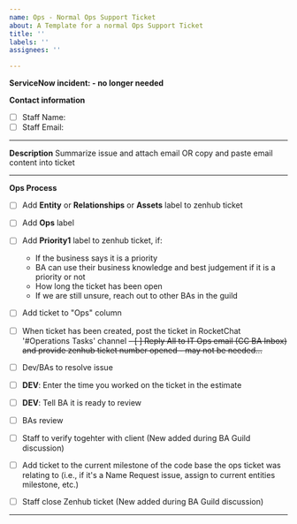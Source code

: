 ```yaml
---
name: Ops - Normal Ops Support Ticket
about: A Template for a normal Ops Support Ticket
title: ''
labels: ''
assignees: ''

---
```


**ServiceNow incident: - no longer needed**


**Contact information**
- [ ] Staff Name:
- [ ] Staff Email:

-----------------

**Description**
Summarize issue and attach email OR copy and paste email content into ticket

-----------------

**Ops Process**
- [ ] Add **Entity** or **Relationships** or **Assets** label to zenhub ticket
- [ ] Add **Ops** label
- [ ] Add **Priority1** label to zenhub ticket, if:
  - If the business says it is a priority
  - BA can use their business knowledge and best judgement if it is a priority or not
  - How long the ticket has been open
  - If we are still unsure, reach out to other BAs in the guild
- [ ] Add ticket to "Ops" column
- [ ] When ticket has been created, post the ticket in RocketChat '#Operations Tasks' channel
~~- [ ] Reply All to IT Ops email (CC BA Inbox) and provide zenhub ticket number opened - may not be needed...~~
- [ ] Dev/BAs to resolve issue
- [ ] **DEV**: Enter the time you worked on the ticket in the estimate
- [ ] **DEV**: Tell BA it is ready to review
- [ ] BAs review
- [ ] Staff to verify togehter with client (New added during BA Guild discussion)
- [ ] Add ticket to the current milestone of the code base the ops ticket was relating to (i.e., if it's a Name Request issue, assign to current entities milestone, etc.)
- [ ] Staff close Zenhub ticket (New added during BA Guild discussion)



-----------------

